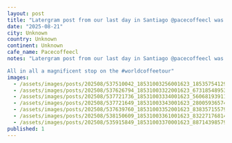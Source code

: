 ```yaml
---
layout: post
title: "Latergram post from our last day in Santiago @pacecoffeecl was the top rated cafe in âlittle Italyâ (in no way Italian). They are a testament to the care and love that coffee culture can have when"
date: "2025-08-21"
city: Unknown
country: Unknown
continent: Unknown
cafe_name: Pacecoffeecl
notes: "Latergram post from our last day in Santiago @pacecoffeecl was the top rated cafe in âlittle Italyâ (in no way Italian). They are a testament to the care and love that coffee culture can have when filled with intention. The owners made us this delicious pour over and then sat and chatted for 30 minutes while we enjoyed it, and gave us an espresso blend made with robusto beans that was absolutely fantastic (and floored me for an hour).

All in all a magnificent stop on the #worldcoffeetour"
images:
  - /assets/images/posts/202508/537510042_18531003256001623_1853575412937138340_n_18049420856637802.jpg
  - /assets/images/posts/202508/537626794_18531003322001623_6731854895324647844_n_18095044690638046.jpg
  - /assets/images/posts/202508/537721736_18531003334001623_5606819391119727644_n_17971411952778529.jpg
  - /assets/images/posts/202508/537721649_18531003343001623_2800593657483679439_n_18212732848307748.jpg
  - /assets/images/posts/202508/537639760_18531003352001623_8383571557949685277_n_18057975368111477.jpg
  - /assets/images/posts/202508/538150609_18531003361001623_8322717681480736123_n_18003542009634601.jpg
  - /assets/images/posts/202508/535915849_18531003370001623_8871439857946180146_n_17852571822527773.jpg
published: 1
---
```

